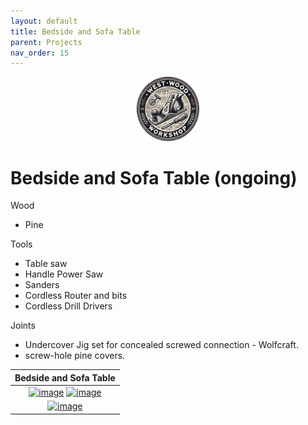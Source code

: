 ```yaml
---
layout: default
title: Bedside and Sofa Table
parent: Projects
nav_order: 15
---
```

<p align="center"> <img src="../media/www_logo.png" width="20%" height="20%"/> </p>

# Bedside and Sofa Table (ongoing)

Wood
* Pine

Tools
* Table saw
* Handle Power Saw
* Sanders
* Cordless Router and bits
* Cordless Drill Drivers

Joints
* Undercover Jig set for concealed screwed connection - Wolfcraft.  
* screw-hole pine covers. 


|                                                                                                                                           Bedside and Sofa Table                                                                                                                                           |
|:----------------------------------------------------------------------------------------------------------------------------------------------------------------------------------------------------------------------------------------------------------------------------------------------------------:|
| [<img alt="image" height="35%" src="/media/Bedside_and_Sofa_Table.jpg" width="35%"/>](https://garlatti.github.io/media/Bedside_and_Sofa_Table.jpg)  [<img alt="image" height="35%" src="/media/Bedside_and_Sofa_Table_1.jpg" width="35%"/>](https://garlatti.github.io/media/Bedside_and_Sofa_Table_1.jpg) | 
|                                                                           [<img alt="image" height="35%" src="/media/Bedside_and_Sofa_Table_2.jpg" width="35%"/>](https://garlatti.github.io/media/Bedside_and_Sofa_Table_2.jpg)                                                                           | 